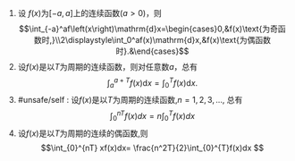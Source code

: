 


1. 设 $f(x)$为$[-a,a]$上的连续函数($a>0$)，则
    $$\int_{-a}^af\left(x\right)\mathrm{d}x=\begin{cases}0,&f(x)\text{为奇函数时,}\\2\displaystyle\int_0^af(x)\mathrm{d}x,&f(x)\text{为偶函数时}.&\end{cases}$$
2. 设$f(x)$是以$T$为周期的连续函数，则对任意数$a$，总有
    $$\int_{a}^{a+T}f\left(x\right)\mathrm{d}x=\int_{0}^{T}f\left(x\right)\mathrm{d}x.$$
3. #unsafe/self : 设$f(x)$是以$T$为周期的连续函数,$n= 1,2,3,...$, 总有
    $$\int_{0}^{nT} f(x)dx = n\int_{0}^{T} f(x)dx  $$
4. 设$f(x)$是以$T$为周期的连续的偶函数,则
$$\int_{0}^{nT} xf(x)dx= \frac{n^2T}{2}\int_{0}^{T}f(x)dx  $$

